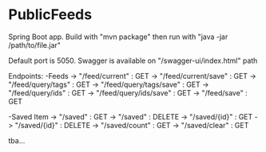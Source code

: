 # PublicFeeds

Spring Boot app. 
Build with "mvn package" then run with "java -jar /path/to/file.jar"

Default port is 5050.
Swagger is available on "/swagger-ui/index.html" path

Endpoints:
-Feeds 
-> "/feed/current" : GET
-> "/feed/current/save" : GET
-> "/feed/query/tags" : GET
-> "/feed/query/tags/save" : GET
-> "/feed/query/ids" : GET
-> "/feed/query/ids/save" : GET
-> "/feed/save" : GET

-Saved Item
-> "/saved" : GET
-> "/saved" : DELETE
-> "/saved/{id}" : GET
-> "/saved/{id}" : DELETE
-> "/saved/count" : GET
-> "/saved/clear" : GET

tba...

